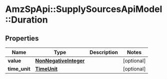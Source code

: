 # AmzSpApi::SupplySourcesApiModel::Duration

## Properties
Name | Type | Description | Notes
------------ | ------------- | ------------- | -------------
**value** | [**NonNegativeInteger**](NonNegativeInteger.md) |  | [optional] 
**time_unit** | [**TimeUnit**](TimeUnit.md) |  | [optional] 

